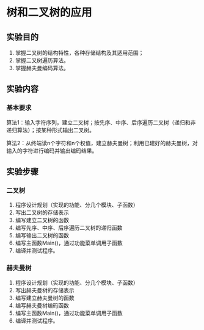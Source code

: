# 树和二叉树的应用

## 实验目的

1. 掌握二叉树的结构特性，各种存储结构及其适用范围；
2. 掌握二叉树遍历算法。
3. 掌握赫夫曼编码算法。

## 实验内容

### 基本要求

算法1：输入字符序列，建立二叉树；按先序、中序、后序遍历二叉树（递归和非递归算法）；按某种形式输出二叉树。  

算法2：从终端读n个字符和n个权值，建立赫夫曼树；利用已建好的赫夫曼树，对输入的字符进行编码并输出编码结果。

## 实验步骤

### 二叉树

1. 程序设计规划（实现的功能、分几个模块、子函数）
2. 写出二叉树的存储表示
3. 编写建立二叉树的函数
4. 编写先序、中序、后序遍历二叉树的递归函数
5. 编写输出二叉树的函数
6. 编写主函数Main()，通过功能菜单调用子函数
7. 编译并测试程序。

### 赫夫曼树

1. 程序设计规划（实现的功能、分几个模块、子函数）
2. 写出赫夫曼树的存储表示
3. 编写建立赫夫曼树的函数
4. 编写赫夫曼树编码函数
5. 编写主函数Main()，通过功能菜单调用子函数
6. 编译并测试程序。


